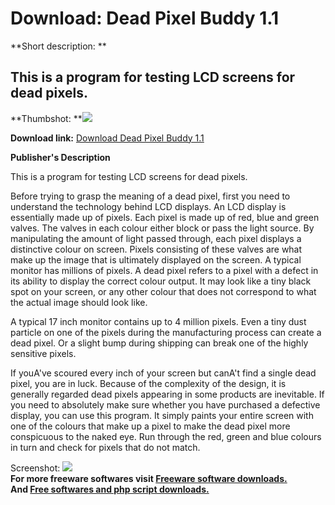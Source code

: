 # Download: Dead Pixel Buddy 1.1

**Short description: **

## This is a program for testing LCD screens for dead pixels.

  
**Thumbshot: **![](http://www.freewarefiles.com/screenshot/dpbscreenshot_md.gif)   
  
**Download link:** [Download Dead Pixel Buddy 1.1](http://freesoftwares.boysofts.com/Dead-Pixel-Buddy_program_17976.html)  
  

**Publisher's Description**  
  

This is a program for testing LCD screens for dead pixels.

Before trying to grasp the meaning of a dead pixel, first you need to
understand the technology behind LCD displays. An LCD display is essentially
made up of pixels. Each pixel is made up of red, blue and green valves. The
valves in each colour either block or pass the light source. By manipulating
the amount of light passed through, each pixel displays a distinctive colour
on screen. Pixels consisting of these valves are what make up the image that
is ultimately displayed on the screen. A typical monitor has millions of
pixels. A dead pixel refers to a pixel with a defect in its ability to display
the correct colour output. It may look like a tiny black spot on your screen,
or any other colour that does not correspond to what the actual image should
look like.

A typical 17 inch monitor contains up to 4 million pixels. Even a tiny dust
particle on one of the pixels during the manufacturing process can create a
dead pixel. Or a slight bump during shipping can break one of the highly
sensitive pixels.

If youA've scoured every inch of your screen but canA't find a single dead
pixel, you are in luck. Because of the complexity of the design, it is
generally regarded dead pixels appearing in some products are inevitable. If
you need to absolutely make sure whether you have purchased a defective
display, you can use this program. It simply paints your entire screen with
one of the colours that make up a pixel to make the dead pixel more
conspicuous to the naked eye. Run through the red, green and blue colours in
turn and check for pixels that do not match.

  
  
Screenshot: ![](http://www.freewarefiles.com/screenshot/dpbscreenshot.gif)  
**For more freeware softwares visit [Freeware software downloads.](http://freesoftwares.boysofts.com/)**   
**And [Free softwares and php script downloads.](http://www.boysofts.com/)**

